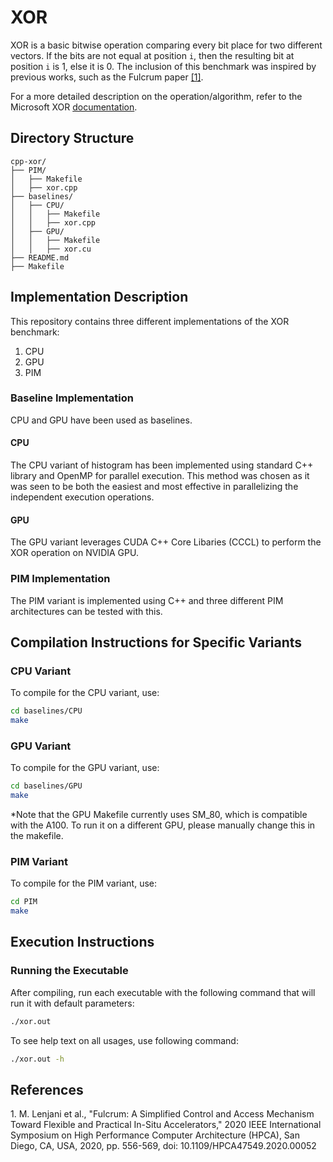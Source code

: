 # XOR

XOR is a basic bitwise operation comparing every bit place for two different vectors. If the bits are not equal at position `i`, then the resulting bit at position `i` is 1, else it is 0. The inclusion of this benchmark was inspired by previous works, such as the Fulcrum paper [[1]](#1).

For a more detailed description on the operation/algorithm, refer to the Microsoft XOR [documentation](https://learn.microsoft.com/en-us/dotnet/visual-basic/language-reference/operators/xor-operator).

## Directory Structure

```
cpp-xor/
├── PIM/
│   ├── Makefile
│   ├── xor.cpp
├── baselines/
│   ├── CPU/
│   │   ├── Makefile
│   │   ├── xor.cpp
│   ├── GPU/
│   │   ├── Makefile
│   │   ├── xor.cu
├── README.md
├── Makefile
```

## Implementation Description

This repository contains three different implementations of the XOR benchmark:

1. CPU
2. GPU
3. PIM

### Baseline Implementation

CPU and GPU have been used as baselines.

#### CPU

The CPU variant of histogram has been implemented using standard C++ library and OpenMP for parallel execution. This method was chosen as it was seen to be both the easiest and most effective in parallelizing the independent execution operations. 

#### GPU

The GPU variant leverages CUDA C++ Core Libaries (CCCL) to perform the XOR operation on NVIDIA GPU.

### PIM Implementation

The PIM variant is implemented using C++ and three different PIM architectures can be tested with this.

## Compilation Instructions for Specific Variants

### CPU Variant

To compile for the CPU variant, use:

```bash
cd baselines/CPU
make
```

### GPU Variant

To compile for the GPU variant, use:

```bash
cd baselines/GPU
make
```
*Note that the GPU Makefile currently uses SM_80, which is compatible with the A100. To run it on a different GPU, please manually change this in the makefile.

### PIM Variant

To compile for the PIM variant, use:

```bash
cd PIM
make
```

## Execution Instructions

### Running the Executable

After compiling, run each executable with the following command that will run it with default parameters:

```bash
./xor.out
```

To see help text on all usages, use following command:

```bash
./xor.out -h
```

## References

<a id = "1">1.</a>
M. Lenjani et al., "Fulcrum: A Simplified Control and Access Mechanism Toward Flexible and Practical In-Situ Accelerators," 2020 IEEE International Symposium on High Performance Computer Architecture (HPCA), San Diego, CA, USA, 2020, pp. 556-569, doi: 10.1109/HPCA47549.2020.00052
